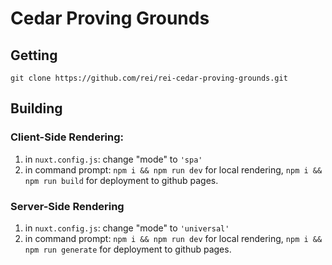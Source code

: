 # Cedar Proving Grounds

## Getting

```git clone https://github.com/rei/rei-cedar-proving-grounds.git```

## Building
### Client-Side Rendering:

1. in `nuxt.config.js`: change "mode" to `'spa'`
2. in command prompt: `npm i && npm run dev` for local rendering, `npm i && npm run build` for deployment to github pages.

### Server-Side Rendering
1. in `nuxt.config.js`: change "mode" to `'universal'`
2. in command prompt: `npm i && npm run dev` for local rendering, `npm i && npm run generate` for deployment to github pages.